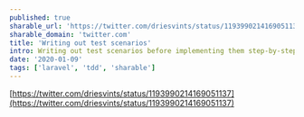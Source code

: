 ```yaml
---
published: true
sharable_url: 'https://twitter.com/driesvints/status/1193990214169051137'
sharable_domain: 'twitter.com'
title: 'Writing out test scenarios'
intro: Writing out test scenarios before implementing them step-by-step. A nice way of having a todo list in your codebase.
date: '2020-01-09'
tags: ['laravel', 'tdd', 'sharable']
---
```

[https://twitter.com/driesvints/status/1193990214169051137](https://twitter.com/driesvints/status/1193990214169051137)
